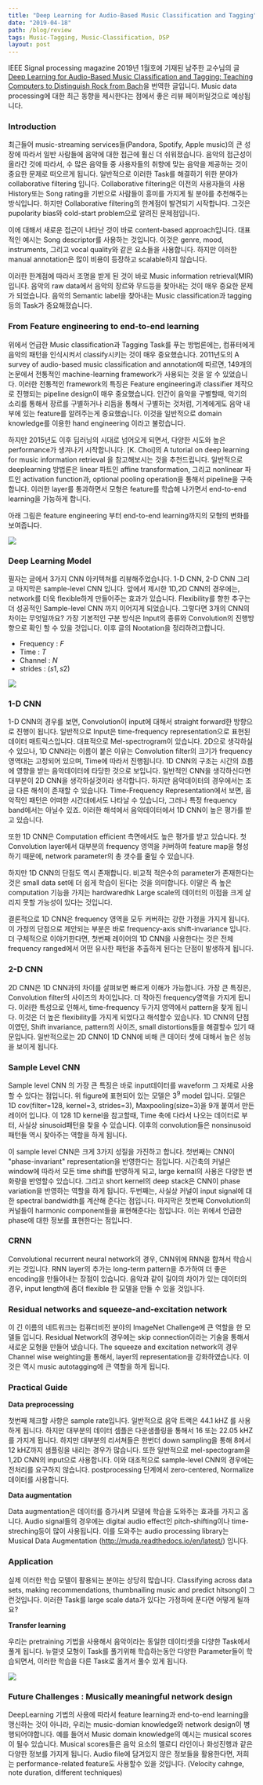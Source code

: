```yaml
---
title: "Deep Learning for Audio-Based Music Classification and Tagging"
date: "2019-04-18"
path: /blog/review
tags: Music-Tagging, Music-Classification, DSP
layout: post
---
```


IEEE Signal processing magazine 2019년 1월호에 기재된 남주한 교수님의 글 [Deep Learning for Audio-Based Music Classification and Tagging: Teaching Computers to Distinguish Rock from Bach](https://ieeexplore.ieee.org/document/8588424)을 번역한 글입니다. Music data processing에 대한 최근 동향을 제시한다는 점에서 좋은 리뷰 페이퍼일것으로 예상됩니다.

### Introduction

최근들어 music-streaming services들(Pandora, Spotify, Apple music)의 큰 성장에 따라서 일반 사람들에 음악에 대한 접근에 훨신 더 쉬워졌습니다. 음악의 접근성이 올라간 것에 따라서, 수 많은 음악들 중 사용자들의 취향에 맞는 음악을 제공하는 것이 중요한 문제로 떠오르게 됩니다. 일반적으로 이러한 Task를 해결하기 위한 분야가 collaborative filtering 입니다. Collaborative filtering은 이전의 사용자들의 사용 History또는 Song rating을 기반으로 사람들이 흥미를 가지게 될 분야를 추천해주는 방식입니다. 하지만 Collaborative filtering의 한계점이 발견되기 시작합니다. 그것은 pupolarity bias와 cold-start problem으로 알려진 문제점입니다. 

이에 대해서 새로운 접근이 나타난 것이 바로 content-based approach입니다. 대표적인 예시는 Song descriptor를 사용하는 것입니다. 이것은 genre, mood, instruments, 그리고 vocal quality와 같은 요소들을 사용합니다. 하지만 이러한 manual annotation은 많이 비용이 등장하고 scalable하지 않습니다. 

이러한 한계점에 따라서 조명을 받게 된 것이 바로 Music information retrieval(MIR)입니다. 음악의 raw data에서 음악의 장르와 무드등을 찾아내는 것이 매우 중요한 문제가 되었습니다. 음악의 Semantic label을 찾아내는 Music classification과 tagging 등의 Task가 중요해졌습니다.


### From Feature engineering to end-to-end learning

위에서 언급한 Music classification과 Tagging Task를 푸는 방법론에는, 컴퓨터에게 음악의 패턴을 인식시켜서 classify시키는 것이 매우 중요했습니다. 2011년도의 $\text{A survey of audio-based music classification and annotation}$에 따르면, 149개의 논문에서 전통적인 machine-learning framework가 사용되는 것을 알 수 있었습니다. 이러한 전통적인 framework의 특징은 Feature engineering과 classifier 제작으로 진행되는 pipeline design이 매우 중요했습니다. 인간이 음악을 구별할때, 악기의 소리를 통해서 장르를 구별하거나 리듬을 통해서 구별하는 것처럼, 기계에게도 음악 내부에 있는 feature를 알려주는게 중요했습니다. 이것을 일반적으로 domain knowledge를 이용한 hand engineering 이라고 불렀습니다.

하지만 2015년도 이후 딥러닝의 시대로 넘어오게 되면서, 다양한 시도와 높은 performance가 생겨나기 시작합니니다. [K. Choi]의 $\text{A tutorial on deep learning for music information retrieval}$ 을 참고해보시는 것을 추천드립니다. 일반적으로 deeplearning 방법론은 linear 파트인 affine transformation, 그리고 nonlinear 파트인 activation function과, optional pooling operation을 통해서 pipeline을 구축합니다. 이러한 layer를 통과하면서 모형은 feature를 학습해 나가면서 end-to-end learning을 가능하게 합니다. 

아래 그림은 feature engineering 부터 end-to-end learning까지의 모형의 변화를 보여줍니다.

<img src='../img/change.png'>

### Deep Learning Model

필자는 글에서 3가지 CNN 아키텍쳐를 리뷰해주었습니다. 1-D CNN, 2-D CNN 그리고 마지막은 sample-level CNN 입니다. 앞에서 제시한 1D,2D CNN의 경우에는, network를 더욱 flexible하게 만들어주는 효과가 있습니다. Flexibility를 향한 추구는 더 성공적인 Sample-level CNN 까지 이어지게 되었습니다. 그렇다면 3개의 CNN의 차이는 무엇일까요? 가장 기본적인 구분 방식은 Input의 종류와 Convolution의 진행방향으로 확인 할 수 있을 것입니다. 이후 글의 Nootation을 정리하려고합니다.
- Frequency : $F$
- Time : $T$
- Channel : $N$
- strides : $(s1,s2)$

<img src="../img/music_cnn.png">

### 1-D CNN

1-D CNN의 경우를 보면, Convolution이 input에 대해서 straight forward한 방향으로 진행이 됩니다. 일반적으로 Input은 time-frequency representation으로 표현된 데이터 매트릭스입니다. 대표적으로 Mel-spectrogram이 있습니다. 2D으로 생각하실수 있으나, 1D CNN라는 이름이 붙은 이유는 Convolution filter의 크기가 frequency 영역대는 고정되어 있으며, Time에 따라서 진행됩니다. 1D CNN의 구조는 시간의 흐름에 영향을 받는 음악데이터에 타당한 것으로 보입니다. 일반적인 CNN을 생각하신다면 대부분이 2D CNN을 생각하실것이라 생각합니다. 하지만 음악데이터의 경우에서는 조금 다른 해석이 존재할 수 있습니다. Time-Frequency Representation에서 보면, 음악적인 패턴은 어떠한 시간대에서도 나타날 수 있습니다, 그러나 특정 frequency band에서는 아닐수 있죠. 이러한 해석에서 음악데이터에서 1D CNN이 높은 평가를 받고 있습니다. 

또한 1D CNN은 Computation efficient 측면에서도 높은 평가를 받고 있습니다. 첫 Convolution layer에서 대부분의 frequency 영역을 커버하여 feature map을 형성하기 때문에, network parameter의 총 갯수를 줄일 수 있습니다.

하지만 1D CNN의 단점도 역시 존재합니다. 비교적 적은수의 parameter가 존재한다는 것은 small data set에 더 쉽게 학습이 된다는 것을 의미합니다. 이말은 즉 높은 computation 기능을 가지는 hardwaredhk Large scale의 데이터의 이점을 크게 살리지 못할 가능성이 있다는 것입니다.

결론적으로 1D CNN은 frequency 영역을 모두 커버하는 강한 가정을 가지게 됩니다. 이 가정의 단점으로 제안되는 부분은 바로 frequency-axis shift-invariance 입니다. 더 구체적으로 이야기한다면, 첫번째 레이어의 1D CNN을 사용한다는 것은 전체 frequency ranged에서 어떤 유사한 패턴을 추출하게 된다는 단점이 발생하게 됩니다.

### 2-D CNN

2D CNN은 1D CNN과의 차이를 살펴보면 빠르게 이해가 가능합니다. 가장 큰 특징은, Convolution filter의 사이즈의 차이입니다. 더 작아진 frequency영역을 가지게 됩니다. 이러한 특성으로 인해서, time-frequency 두가지 영역에서 pattern을 찾게 됩니다. 이것은 더 높은 flexibility를 가지게 되었다고 해석할수 있습니다. 1D CNN의 단점이였던, Shift invariance, pattern의 사이즈, small distortions들을 해결할수 있기 때문입니다. 일반적으로는 2D CNN이 1D CNN에 비해 큰 데이터 셋에 대해서 높은 성능을 보이게 됩니다. 

### Sample Level CNN

Sample level CNN 의 가장 큰 특징은 바로 input데이터를 waveform 그 자체로 사용할 수 있다는 점입니다. 위 figure에 표현되어 있는 모델은 $3^9$ model 입니다. 모델은 1D cov(filter=128, kernel=3, strides=3), Maxpooling(size=3)을 9개 붙여서 만든 레이어 입니다. 이 128 1D kernel을 참고할때, Time 축에 다라서 나오는 데이터로 부터, 사실상 sinusoid패턴을 찾을 수 있습니다. 이후의 convolution들은 nonsinusoid 패턴들 역시 찾아주는 역할을 하게 됩니다. 

이 sample level CNN은 크게 3가지 성질을 가진하고 합니다. 첫번째는 CNN이 "phase-invariant" representation을 반영한다는 점입니다. 시간축의 커널은 window에 따라서 모든 time shift를 반영하게 되고, large kernal의 사용은 다양한 변화량을 반영할수 있습니다. 그리고 short kernel의 deep stack은 CNN이 phase variation을 반영하는 역할을 하게 됩니다. 두번째는, 사실상 커널이 input signal에 대한 spectral bandwidth를 계산해 준다는 점입니다. 마지막은 첫번째 Convolution의 커널들이 harmonic component들을 표현해준다는 점입니다. 이는 위에서 언급한 phase에 대한 정보를 표현한다는 점입니다. 

### CRNN

Convolutional recurrent neural network의 경우, CNN위에 RNN을 합쳐서 학습시키는 것입니다. RNN layer의 추가는 long-term pattern을 추가하여 더 좋은 encoding을 만들어내는 장점이 있습니다. 음악과 같이 길이의 차이가 있는 데이터의 경우, input length에 좀더  flexible 한 모델을 만들 수 있을 것입니다.

### Residual networks and squeeze-and-excitation network

이 긴 이름의 네트워크는 컴퓨터비전 분야의 ImageNet Challenge에 큰 역할을 한 모델들 입니다. Residual Network의 경우에는 skip connection이라는 기술을 통해서 새로운 모형을 만들어 냈습니다. The squeeze and excitation network의 경우 Channel wise weighting을 통해서, layer의 representation을 강화하였습니다. 이것은 역시 music autotagging에 큰 역할을 하게 됩니다. 

### Practical Guide

__Data preprocessing__

첫번째 체크할 사항은 sample rate입니다. 일반적으로 음악 트랙은 $\text{44.1 kHZ}$ 를 사용하게 됩니다. 하지만 대부분의 데이터 셈플은 다운샘플링을 통해서 $\text{16}$ 또는 $\text{22.05 kHZ}$를 가지게 됩니다. 하지만 대부분의 리서쳐들은 한번더 down sampling을 통해 $\text{8}$에서 $\text{12 kHZ}$까지 샘플링을 내리는 경우가 많습니다. 또한 일반적으로 mel-spectogram을 1,2D CNN의 input으로 사용합니다. 이와 대조적으로 sample-level CNN의 경우에는 전처리를 요구하지 않습니다. postprocessing 단계에서 zero-centered, Normalize 데이터를 사용합니다.

__Data augmentation__

Data augmentation은 데이터를 증가시켜 모델에 학습을 도와주는 효과를 가지고 옵니다. Audio signal들의 경우에는 digital audio effect인 pitch-shifting이나 time-streching등이 많이 사용됩니다. 이를 도와주는 audio processing library는 Musical Data Augmentation (http://muda.readthedocs.io/en/latest/) 입니다.

### Application

실제 이러한 학습 모델이 활용되는 분야는 상당히 많습니다. Classifying across data sets, making recommendations, thumbnailing music and predict hitsong이 그런것입니다. 이러한 Task를 large scale data가 있다는 가정하에 푼다면 어떻게 될까요?

__Transfer learning__

우리는 pretraining 기법을 사용해서 음악이라는 동일한 데이터셋을 다양한 Task에서 풀게 됩니다. 뉴럴넷 모형이 Task를 풀기위해 학습하는동안 다양한 Parameter들이 학습되면서, 이러한 학습을 다른 Task로 옮겨서 풀수 있게 됩니다.

<img src="../img/transferlearning.png">

### Future Challenges : Musically meaningful network design

DeepLearning 기법의 사용에 따라서 feature learning과 end-to-end learning을 맹신하는 것이 아니라, 우리는 music-domian knowledge와 network design이 병행되어야합니다. 예를 들어서 Music domain knowledge의 예시는 musical scores이 될수 있습니다. Musical scores들은 음악 요소의 멜로디 라인이나 화성진행과 같은 다양한 정보를 가지게 됩니다. Audio file에 담겨있지 않은 정보들을 활용한다면, 저희는 performance-related feature도 사용할수 있을 것입니다. (Velocity cahnge, note duration, different techniques)


```python
 
```

